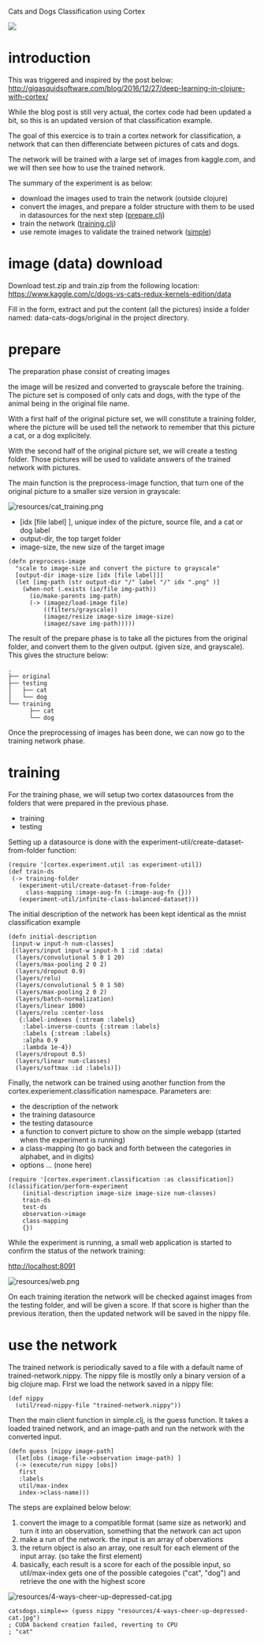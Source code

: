 Cats and Dogs Classification using Cortex

![](resources/cat_and_dog_split.jpg)

# introduction

This was triggered and inspired by the post below:
http://gigasquidsoftware.com/blog/2016/12/27/deep-learning-in-clojure-with-cortex/

While the blog post is still very actual, the cortex code had been updated a bit, so this is an updated version of that classification example.

The goal of this exercice is to train a cortex network for classification, a network that can then differenciate between pictures of cats and dogs. 

The network will be trained with a large set of images from kaggle.com, and we will then see how to use the trained network.

The summary of the experiment is as below:

- download the images used to train the network (outside clojure)
- convert the images, and prepare a folder structure with them to be used in datasources for the next step ([prepare.clj](src/catsdogs/prepare.clj))
- train the network ([training.clj](src/catsdogs/training.clj))
- use remote images to validate the trained network ([simple](src/catsdogs/simple.clj))

# image (data) download

Download test.zip and train.zip from the following location:
https://www.kaggle.com/c/dogs-vs-cats-redux-kernels-edition/data

Fill in the form, extract and put the content (all the pictures) inside a folder named: data-cats-dogs/original in the project directory.

# prepare

The preparation phase consist of creating images 

the image will be resized and converted to grayscale before the training.
The picture set is composed of only cats and dogs, with the type of the animal being in the original file name.

With a first half of the original picture set, we will constitute a training folder, 
where the picture will be used tell the network to remember that this picture a cat, or a dog explicitely.

With the second half of the original picture set, we will create a testing folder. 
Those pictures will be used to validate answers of the trained network with pictures. 

The main function is the preprocess-image function, that turn one of the original picture to a smaller size version in grayscale:

![resources/cat_training.png](resources/cat_training.png)

-  [idx [file label] ], unique index of the picture, source file, and a cat or dog label
-  output-dir, the top target folder
-  image-size, the new size of the target image

```
(defn preprocess-image
  "scale to image-size and convert the picture to grayscale"
  [output-dir image-size [idx [file label]]]
  (let [img-path (str output-dir "/" label "/" idx ".png" )]
    (when-not (.exists (io/file img-path))
      (io/make-parents img-path)
      (-> (imagez/load-image file)
          ((filters/grayscale))
          (imagez/resize image-size image-size)
          (imagez/save img-path)))))
```

The result of the prepare phase is to take all the pictures from the original folder,  and convert them to the given output. (given size, and grayscale). This gives the structure below:

```
.
├── original
├── testing
│   ├── cat
│   └── dog
└── training
      ├── cat
      └── dog
```

Once the preprocessing of images has been done, we can now go to the training network phase.

# training

For the training phase, we will setup two cortex datasources from the folders that were prepared in the previous phase.
- training
- testing

Setting up a datasource is done with the experiment-util/create-dataset-from-folder function:

```
(require '[cortex.experiment.util :as experiment-util])
(def train-ds
 (-> training-folder
   (experiment-util/create-dataset-from-folder
     class-mapping :image-aug-fn (:image-aug-fn {}))
   (experiment-util/infinite-class-balanced-dataset)))
```

The initial description of the network has been kept identical as the mnist classification example

```
(defn initial-description
 [input-w input-h num-classes]
 [(layers/input input-w input-h 1 :id :data)
  (layers/convolutional 5 0 1 20)
  (layers/max-pooling 2 0 2)
  (layers/dropout 0.9)
  (layers/relu)
  (layers/convolutional 5 0 1 50)
  (layers/max-pooling 2 0 2)
  (layers/batch-normalization)
  (layers/linear 1000)
  (layers/relu :center-loss 
   {:label-indexes {:stream :labels}
    :label-inverse-counts {:stream :labels}
    :labels {:stream :labels}
    :alpha 0.9
    :lambda 1e-4})
  (layers/dropout 0.5)
  (layers/linear num-classes)
  (layers/softmax :id :labels)])
```

Finally, the network can be trained using another function from the cortex.experiement.classification namespace. Parameters are:
- the description of the network
- the training datasource
- the testing datasource
- a function to convert picture to show on the simple webapp (started when the experiment is running)
- a class-mapping (to go back and forth between the categories in alphabet, and in digits)
- options ... (none here)

```
(require '[cortex.experiment.classification :as classification])
(classification/perform-experiment
    (initial-description image-size image-size num-classes)
    train-ds
    test-ds
    observation->image
    class-mapping
    {})
```


While the experiment is running, a small web application is started to confirm the status of the network training:

[http://localhost:8091](http://localhost:8091)

![resources/web.png](resources/web.png)

On each training iteration the network will be checked against images from the testing folder, and will be given a score. If that score is higher than the previous iteration, then the updated network will be saved in the nippy file.

# use the network

The trained network is periodically saved to a file with a default name of trained-network.nippy.
The nippy file is mostlly only a binary version of a big clojure map. 
FIrst we load the network saved in a nippy  file:

```
(def nippy
  (util/read-nippy-file "trained-network.nippy"))
```

Then the main client function in simple.clj, is the guess function. It takes a loaded trained network, and an image-path and run the network with the converted input.

```
(defn guess [nippy image-path]
  (let[obs (image-file->observation image-path) ]
  (-> (execute/run nippy [obs])
   first
   :labels
   util/max-index
   index->class-name)))
```

The steps are explained below below:

1. convert the image to a compatible format (same size as network) and turn it into an observation, something that the network can act upon
2. make a run of the network. the input is an array of obervations
3. the return object is also an array, one result for each element of the input array. (so take the first element)
4. basically, each result is a score for each of the possible input, so util/max-index gets one of the possible categoies ("cat", "dog") and retrieve the one with the highest score

![resources/4-ways-cheer-up-depressed-cat.jpg](resources/4-ways-cheer-up-depressed-cat.jpg)

```
catsdogs.simple=> (guess nippy "resources/4-ways-cheer-up-depressed-cat.jpg")
; CUDA backend creation failed, reverting to CPU
; "cat"
```
